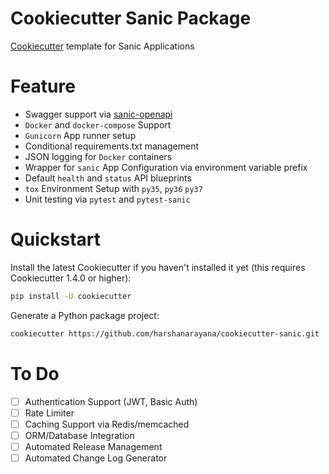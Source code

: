 # Cookiecutter Sanic Package

[Cookiecutter](https://github.com/audreyr/cookiecutter) template for Sanic Applications


# Feature
 
* Swagger support via [sanic-openapi](https://github.com/huge-success/sanic-openapi)
* `Docker` and `docker-compose` Support
* `Gunicorn` App runner setup
* Conditional requirements.txt management
* JSON logging for `Docker` containers
* Wrapper for `sanic` App Configuration via environment variable prefix
* Default `health` and `status` API blueprints
* `tox` Environment Setup with `py35`, `py36` `py37`
* Unit testing via `pytest` and `pytest-sanic`


# Quickstart
Install the latest Cookiecutter if you haven't installed it yet (this requires Cookiecutter 1.4.0 or higher):

```bash
pip install -U cookiecutter
```

Generate a Python package project:

```bash
cookiecutter https://github.com/harshanarayana/cookiecutter-sanic.git
```

# To Do

- [ ] Authentication Support (JWT, Basic Auth)
- [ ] Rate Limiter
- [ ] Caching Support via Redis/memcached
- [ ] ORM/Database Integration
- [ ] Automated Release Management
- [ ] Automated Change Log Generator
